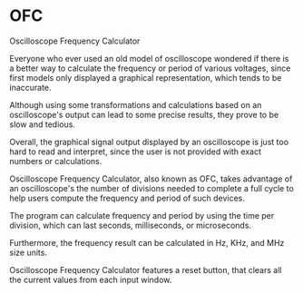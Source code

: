 # OFC
Oscilloscope Frequency Calculator

Everyone who ever used an old model of oscilloscope wondered if there is a better way to calculate the frequency or period of various voltages, since first models only displayed a graphical representation, which tends to be inaccurate.

Although using some transformations and calculations based on an oscilloscope's output can lead to some precise results, they prove to be slow and tedious.

Overall, the graphical signal output displayed by an oscilloscope is just too hard to read and interpret, since the user is not provided with exact numbers or calculations.

Oscilloscope Frequency Calculator, also known as OFC, takes advantage of an oscilloscope's the number of divisions needed to complete a full cycle to help users compute the frequency and period of such devices.

The program can calculate frequency and period by using the time per division, which can last seconds, milliseconds, or microseconds.

Furthermore, the frequency result can be calculated in Hz, KHz, and MHz size units.

Oscilloscope Frequency Calculator features a reset button, that clears all the current values from each input window.
